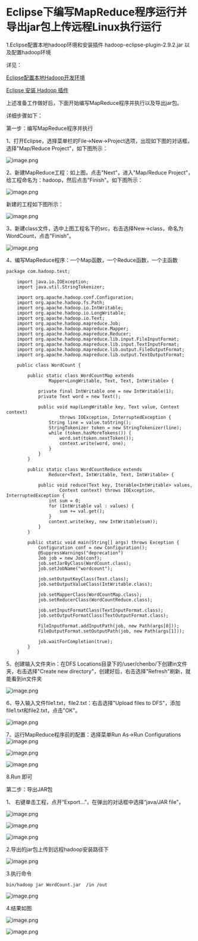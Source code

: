 #  Eclipse下编写MapReduce程序运行并导出jar包上传远程Linux执行运行

1.Eclipse配置本地hadoop环境和安装插件  hadoop-eclipse-plugin-2.9.2.jar  以及配置hadoop环境

详见：

[Eclipse配置本地Hadoop开发环境](https://blog.csdn.net/weixin_44322234/article/details/105248496)

[Eclipse 安装 Hadoop 插件](https://blog.csdn.net/weixin_44322234/article/details/105251931)

上述准备工作做好后，下面开始编写MapReduce程序并执行以及导出jar包。

详细步骤如下：

第一步：编写MapReduce程序并执行

1、打开Eclipse，选择菜单栏的File->New->Project选项，出现如下图的对话框，选择"Map/Reduce Project"，如下图所示：

![image.png](img/3-1.png)


 2、新建MapReduce工程：如上图，点击"Next"，进入"Map/Reduce Project"，给工程命名为：hadoop，然后点击"Finish"。如下图所示： 


![image.png](img/3-2.png)


 新建的工程如下图所示： 


![image.png](img/3-3.png)


 3、新建class文件，选中上图工程名下的src，右击选择New->class，命名为WordCount，点击"Finish"。 

![image.png](img/3-4.png)


 4、编写MapReduce程序：一个Map函数，一个Reduce函数，一个主函数 

```
package com.hadoop.test;

	import java.io.IOException;  
	import java.util.StringTokenizer;  
	  
	import org.apache.hadoop.conf.Configuration;  
	import org.apache.hadoop.fs.Path;  
	import org.apache.hadoop.io.IntWritable;  
	import org.apache.hadoop.io.LongWritable;  
	import org.apache.hadoop.io.Text;  
	import org.apache.hadoop.mapreduce.Job;  
	import org.apache.hadoop.mapreduce.Mapper;  
	import org.apache.hadoop.mapreduce.Reducer;  
	import org.apache.hadoop.mapreduce.lib.input.FileInputFormat;  
	import org.apache.hadoop.mapreduce.lib.input.TextInputFormat;  
	import org.apache.hadoop.mapreduce.lib.output.FileOutputFormat;  
	import org.apache.hadoop.mapreduce.lib.output.TextOutputFormat;  
	  
	public class WordCount {  
	  
	    public static class WordCountMap extends  
	            Mapper<LongWritable, Text, Text, IntWritable> {  
	  
	        private final IntWritable one = new IntWritable(1);  
	        private Text word = new Text();  
	  
	        public void map(LongWritable key, Text value, Context context)  
	                throws IOException, InterruptedException {  
	            String line = value.toString();  
	            StringTokenizer token = new StringTokenizer(line);  
	            while (token.hasMoreTokens()) {  
	                word.set(token.nextToken());  
	                context.write(word, one);  
	            }  
	        }  
	    }  

	    public static class WordCountReduce extends  
	            Reducer<Text, IntWritable, Text, IntWritable> {  
	  
	        public void reduce(Text key, Iterable<IntWritable> values,  
	                Context context) throws IOException, InterruptedException {  
	            int sum = 0;  
	            for (IntWritable val : values) {  
	                sum += val.get();  
	            }  
	            context.write(key, new IntWritable(sum));  
	        }  
	    }  
	  
	    public static void main(String[] args) throws Exception {  
	        Configuration conf = new Configuration();  	        
			@SuppressWarnings("deprecation")
			Job job = new Job(conf);  
	        job.setJarByClass(WordCount.class);  
	        job.setJobName("wordcount");  
	  
	        job.setOutputKeyClass(Text.class);  
	        job.setOutputValueClass(IntWritable.class);  
	  
	        job.setMapperClass(WordCountMap.class);  
	        job.setReducerClass(WordCountReduce.class);  
	  
	        job.setInputFormatClass(TextInputFormat.class);  
	        job.setOutputFormatClass(TextOutputFormat.class);  
	  
	        FileInputFormat.addInputPath(job, new Path(args[0]));  
	        FileOutputFormat.setOutputPath(job, new Path(args[1]));  
	  
	        job.waitForCompletion(true);  
	    }  
	}  

```

 5、创建输入文件夹in：在DFS Locations目录下的/user/chenbo/下创建in文件夹，右击选择"Create new directory"，创建好后，右击选择"Refresh"刷新，就能看到in文件夹 

![image.png](img/3-5.png)


 6、导入输入文件file1.txt，file2.txt：右击选择"Upload files to DFS"，添加file1.txt和file2.txt，点击"OK"。 

![image.png](img/3-6.png)


 7、运行MapReduce程序前的配置：选择菜单Run As->Run Configurations
![image.png](img/3-7.png)

![image.png](img/3-8.png)

![image.png](img/3-9.png)


8.Run 即可

第二步：导出JAR包

1、 右键单击工程，点开“Export…”，在弹出的对话框中选择“java/JAR file”， 

![image.png](img/3-10.png)

![image.png](img/3-11.png)

![image.png](img/3-12.png)


2.导出的jar包上传到远程hadoop安装路径下

![image.png](img/3-13.png)


3.执行命令

```
bin/hadoop jar WordCount.jar  /in /out
```
![image.png](img/3-14.png)


4.结果如图

![image.png](img/3-15.png)

![image.png](img/3-16.png)


